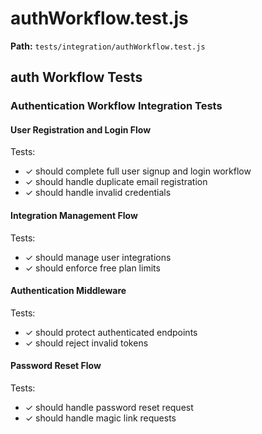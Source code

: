 # authWorkflow.test.js

**Path:** `tests/integration/authWorkflow.test.js`

## auth Workflow Tests

### Authentication Workflow Integration Tests

#### User Registration and Login Flow

Tests:
- ✓ should complete full user signup and login workflow
- ✓ should handle duplicate email registration
- ✓ should handle invalid credentials

#### Integration Management Flow

Tests:
- ✓ should manage user integrations
- ✓ should enforce free plan limits

#### Authentication Middleware

Tests:
- ✓ should protect authenticated endpoints
- ✓ should reject invalid tokens

#### Password Reset Flow

Tests:
- ✓ should handle password reset request
- ✓ should handle magic link requests

